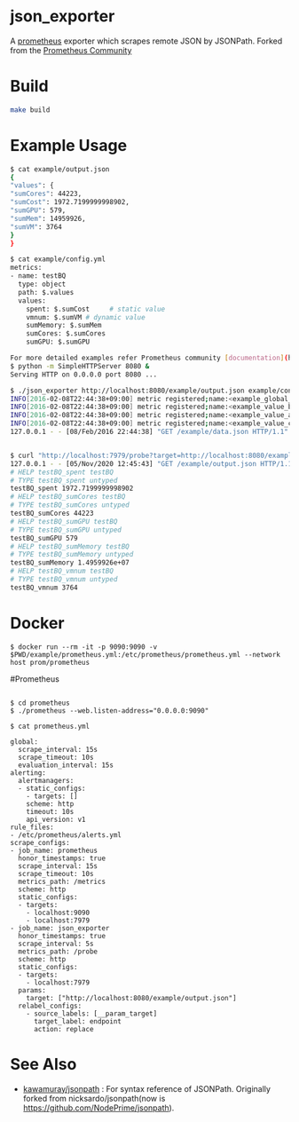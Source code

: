 json_exporter
========================

A [prometheus](https://prometheus.io/) exporter which scrapes remote JSON by JSONPath.
Forked from the [Prometheus Community](https://github.com/prometheus-community/json_exporter/)

# Build

```sh
make build
```

# Example Usage

```sh
$ cat example/output.json
{
"values": {
"sumCores": 44223,
"sumCost": 1972.7199999998902,
"sumGPU": 579,
"sumMem": 14959926,
"sumVM": 3764
}
}

$ cat example/config.yml
metrics:
- name: testBQ
  type: object
  path: $.values
  values:
    spent: $.sumCost     # static value
    vmnum: $.sumVM # dynamic value
    sumMemory: $.sumMem
    sumCores: $.sumCores
    sumGPU: $.sumGPU

For more detailed examples refer Prometheus community [documentation](https://github.com/prometheus-community/json_exporter/blob/master/README.md)
$ python -m SimpleHTTPServer 8080 &
Serving HTTP on 0.0.0.0 port 8080 ...

$ ./json_exporter http://localhost:8080/example/output.json example/config.yml &
INFO[2016-02-08T22:44:38+09:00] metric registered;name:<example_global_value>
INFO[2016-02-08T22:44:38+09:00] metric registered;name:<example_value_boolean>
INFO[2016-02-08T22:44:38+09:00] metric registered;name:<example_value_active>
INFO[2016-02-08T22:44:38+09:00] metric registered;name:<example_value_count>
127.0.0.1 - - [08/Feb/2016 22:44:38] "GET /example/data.json HTTP/1.1" 200 -


$ curl "http://localhost:7979/probe?target=http://localhost:8080/example/output.json"
127.0.0.1 - - [05/Nov/2020 12:45:43] "GET /example/output.json HTTP/1.1" 200 -
# HELP testBQ_spent testBQ
# TYPE testBQ_spent untyped
testBQ_spent 1972.7199999998902
# HELP testBQ_sumCores testBQ
# TYPE testBQ_sumCores untyped
testBQ_sumCores 44223
# HELP testBQ_sumGPU testBQ
# TYPE testBQ_sumGPU untyped
testBQ_sumGPU 579
# HELP testBQ_sumMemory testBQ
# TYPE testBQ_sumMemory untyped
testBQ_sumMemory 1.4959926e+07
# HELP testBQ_vmnum testBQ
# TYPE testBQ_vmnum untyped
testBQ_vmnum 3764
```

# Docker

```console
$ docker run --rm -it -p 9090:9090 -v $PWD/example/prometheus.yml:/etc/prometheus/prometheus.yml --network host prom/prometheus
```


#Prometheus
```console

$ cd prometheus
$ ./prometheus --web.listen-address="0.0.0.0:9090"

$ cat prometheus.yml

global:
  scrape_interval: 15s
  scrape_timeout: 10s
  evaluation_interval: 15s
alerting:
  alertmanagers:
  - static_configs:
    - targets: []
    scheme: http
    timeout: 10s
    api_version: v1
rule_files:
- /etc/prometheus/alerts.yml
scrape_configs:
- job_name: prometheus
  honor_timestamps: true
  scrape_interval: 15s
  scrape_timeout: 10s
  metrics_path: /metrics
  scheme: http
  static_configs:
  - targets:
    - localhost:9090
    - localhost:7979
- job_name: json_exporter
  honor_timestamps: true
  scrape_interval: 5s
  metrics_path: /probe
  scheme: http
  static_configs:
  - targets:
    - localhost:7979
  params:
    target: ["http://localhost:8080/example/output.json"]
  relabel_configs:
    - source_labels: [__param_target]
      target_label: endpoint
      action: replace

```

# See Also
- [kawamuray/jsonpath](https://github.com/kawamuray/jsonpath#path-syntax) : For syntax reference of JSONPath.
  Originally forked from nicksardo/jsonpath(now is https://github.com/NodePrime/jsonpath).
